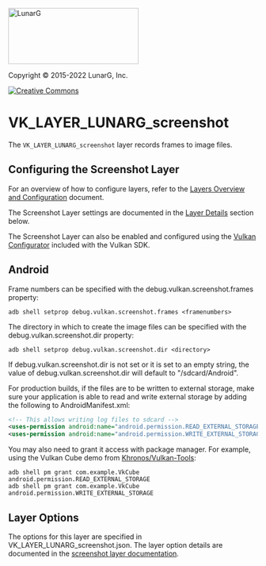 <!-- markdownlint-disable MD041 -->
<p align="left"><img src="https://vulkan.lunarg.com/img/NewLunarGLogoBlack.png" alt="LunarG" width=263 height=113 /></p>
<p align="left">Copyright &copy; 2015-2022 LunarG, Inc.</p>

[![Creative Commons][3]][4]

[3]: https://i.creativecommons.org/l/by-nd/4.0/88x31.png "Creative Commons License"
[4]: https://creativecommons.org/licenses/by-nd/4.0/

# VK\_LAYER\_LUNARG\_screenshot
The `VK_LAYER_LUNARG_screenshot` layer records frames to image files.

## Configuring the Screenshot Layer

For an overview of how to configure layers, refer to the [Layers Overview and Configuration](https://vulkan.lunarg.com/doc/sdk/latest/windows/layer_configuration.html) document.

The Screenshot Layer settings are documented in the [Layer Details](https://vulkan.lunarg.com/doc/sdk/latest/windows/screenshot_layer.html#user-content-layer-details) section below.

The Screenshot Layer can also be enabled and configured using the [Vulkan Configurator](https://vulkan.lunarg.com/doc/sdk/latest/windows/vkconfig.html) included with the Vulkan SDK.


## Android

Frame numbers can be specified with the debug.vulkan.screenshot.frames property:

```
adb shell setprop debug.vulkan.screenshot.frames <framenumbers>
```

The directory in which to create the image files can be specified with the debug.vulkan.screenshot.dir property:

```
adb shell setprop debug.vulkan.screenshot.dir <directory>
```
If debug.vulkan.screenshot.dir is not set or it is set to an empty string, the value of debug.vulkan.screenshot.dir will default to "/sdcard/Android".

For production builds, if the files are to be written to external storage, make sure your application is able to read and write external storage by adding the following to AndroidManifest.xml:

```xml
<!-- This allows writing log files to sdcard -->
<uses-permission android:name="android.permission.READ_EXTERNAL_STORAGE"/>
<uses-permission android:name="android.permission.WRITE_EXTERNAL_STORAGE"/>
```

You may also need to grant it access with package manager.  For example, using the
Vulkan Cube demo from [Khronos/Vulkan-Tools](https://github.com/KhronosGroup/Vulkan-Tools):

```
adb shell pm grant com.example.VkCube android.permission.READ_EXTERNAL_STORAGE
adb shell pm grant com.example.VkCube android.permission.WRITE_EXTERNAL_STORAGE
```
## Layer Options

The options for this layer are specified in VK_LAYER_LUNARG_screenshot.json. The layer option details are documented in the [screenshot layer documentation](https://vulkan.lunarg.com/doc/sdk/latest/windows/screenshot_layer.html#user-content-layer-details).
